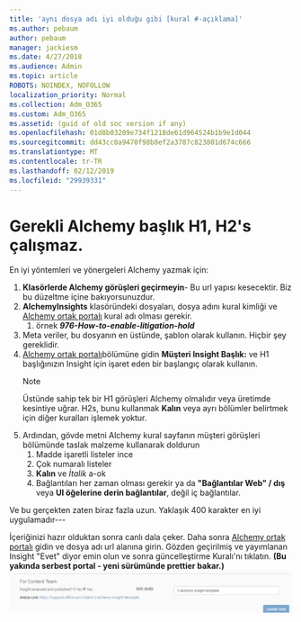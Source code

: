 ```yaml
---
title: 'aynı dosya adı iyi olduğu gibi [kural #-açıklama]'
ms.author: pebaum
author: pebaum
manager: jackiesm
ms.date: 4/27/2018
ms.audience: Admin
ms.topic: article
ROBOTS: NOINDEX, NOFOLLOW
localization_priority: Normal
ms.collection: Adm_O365
ms.custom: Adm_O365
ms.assetid: (guid of old soc version if any)
ms.openlocfilehash: 01d8b03209e734f1218de61d964524b1b9e1d044
ms.sourcegitcommit: dd43cc0a9470f98b8ef2a3787c823801d674c666
ms.translationtype: MT
ms.contentlocale: tr-TR
ms.lasthandoff: 02/12/2019
ms.locfileid: "29939331"
---
```

# <a name="required-alchemy-header-h1-h2s-dont-work"></a>Gerekli Alchemy başlık H1, H2's çalışmaz.
En iyi yöntemleri ve yönergeleri Alchemy yazmak için:

1. **Klasörlerde Alchemy görüşleri geçirmeyin**- Bu url yapısı kesecektir. Biz bu düzeltme içine bakıyorsunuzdur.
1. **AlchemyInsights** klasöründeki dosyaları, dosya adını kural kimliği ve [Alchemy ortak portalı](https://alchemyportal.azurewebsites.net) kural adı olması gerekir.
    1. örnek ***976-How-to-enable-litigation-hold***
1. Meta veriler, bu dosyanın en üstünde, şablon olarak kullanın. Hiçbir şey gereklidir.
1. [Alchemy ortak portalı](https://alchemyportal.azurewebsites.net)bölümüne gidin **Müşteri Insight Başlık:** ve H1 başlığınızın Insight için işaret eden bir başlangıç olarak kullanın. 
    > [!NOTE]
    > Üstünde sahip tek bir H1 görüşleri Alchemy olmalıdır veya üretimde kesintiye uğrar. H2s, bunu kullanmak **Kalın** veya ayrı bölümler belirtmek için diğer kuralları işlemek yoktur.
1. Ardından, gövde metni Alchemy kural sayfanın müşteri görüşleri bölümünde taslak malzeme kullanarak doldurun
    1. Madde işaretli listeler ince
    1. Çok numaralı listeler
    1. **Kalın** ve *İtalik* a-ok
    1. Bağlantıları her zaman olması gerekir ya da **"Bağlantılar Web" / dış** veya **UI öğelerine derin bağlantılar**, değil iç bağlantılar.

Ve bu gerçekten zaten biraz fazla uzun. Yaklaşık 400 karakter en iyi uygulamadır---

İçeriğinizi hazır olduktan sonra canlı dala çeker. Daha sonra [Alchemy ortak portalı](https://alchemyportal.azurewebsites.net) gidin ve dosya adı url alanına girin. Gözden geçirilmiş ve yayımlanan Insight "Evet" diyor emin olun ve sonra güncelleştirme Kuralı'nı tıklatın. **(Bu yakında serbest portal - yeni sürümünde prettier bakar.)** 
 ![url alanı](media/for-content-team.PNG)


